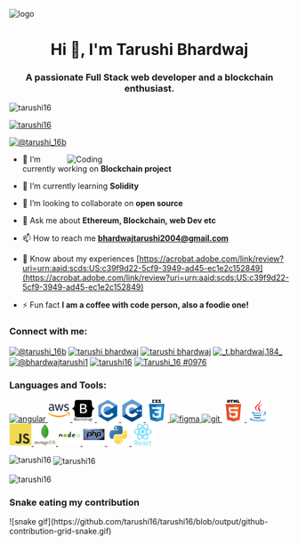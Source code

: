 ![logo](https://github.com/tarushi16/tarushi16/blob/main/Readme%20Banner.png)
<h1 align="center">Hi 👋, I'm Tarushi Bhardwaj</h1>
<h3 align="center">A passionate Full Stack web developer and a blockchain enthusiast.</h3>


<p align="left"> <img src="https://komarev.com/ghpvc/?username=tarushi16&label=Profile%20views&color=0e75b6&style=flat" alt="tarushi16" /> </p>

<p align="left"> <a href="https://github.com/ryo-ma/github-profile-trophy"><img src="https://github-profile-trophy.vercel.app/?username=tarushi16" alt="tarushi16" /></a> </p>

<p align="left"> <a href="https://twitter.com/@tarushi_16b" target="blank"><img src="https://img.shields.io/twitter/follow/@tarushi_16b?logo=twitter&style=for-the-badge" alt="@tarushi_16b" /></a> </p>

<img align="right" alt="Coding" width="400" src="https://i.pinimg.com/originals/cc/41/97/cc41970c4ea2a4774d73887b854f87d1.gif">

- 🔭 I’m currently working on **Blockchain project**

- 🌱 I’m currently learning **Solidity**

- 👯 I’m looking to collaborate on **open source**

- 💬 Ask me about **Ethereum, Blockchain, web Dev etc**

- 📫 How to reach me **bhardwajtarushi2004@gmail.com**

- 📄 Know about my experiences [https://acrobat.adobe.com/link/review?uri=urn:aaid:scds:US:c39f9d22-5cf9-3949-ad45-ec1e2c152849](https://acrobat.adobe.com/link/review?uri=urn:aaid:scds:US:c39f9d22-5cf9-3949-ad45-ec1e2c152849)

- ⚡ Fun fact **I am a coffee with code person, also a foodie one!**

<h3 align="left">Connect with me:</h3>
<p align="left">
<a href="https://twitter.com/@tarushi_16b" target="blank"><img align="center" src="https://raw.githubusercontent.com/rahuldkjain/github-profile-readme-generator/master/src/images/icons/Social/twitter.svg" alt="@tarushi_16b" height="30" width="40" /></a>
<a href="https://linkedin.com/in/tarushi bhardwaj" target="blank"><img align="center" src="https://raw.githubusercontent.com/rahuldkjain/github-profile-readme-generator/master/src/images/icons/Social/linked-in-alt.svg" alt="tarushi bhardwaj" height="30" width="40" /></a>
<a href="https://fb.com/tarushi bhardwaj" target="blank"><img align="center" src="https://raw.githubusercontent.com/rahuldkjain/github-profile-readme-generator/master/src/images/icons/Social/facebook.svg" alt="tarushi bhardwaj" height="30" width="40" /></a>
<a href="https://instagram.com/_t.bhardwaj.184_" target="blank"><img align="center" src="https://raw.githubusercontent.com/rahuldkjain/github-profile-readme-generator/master/src/images/icons/Social/instagram.svg" alt="_t.bhardwaj.184_" height="30" width="40" /></a>
<a href="https://www.hackerrank.com/@bhardwajtarushi1" target="blank"><img align="center" src="https://raw.githubusercontent.com/rahuldkjain/github-profile-readme-generator/master/src/images/icons/Social/hackerrank.svg" alt="@bhardwajtarushi1" height="30" width="40" /></a>
<a href="https://www.leetcode.com/tarushi16" target="blank"><img align="center" src="https://raw.githubusercontent.com/rahuldkjain/github-profile-readme-generator/master/src/images/icons/Social/leet-code.svg" alt="tarushi16" height="30" width="40" /></a>
<a href="https://discord.gg/Tarushi_16 #0976" target="blank"><img align="center" src="https://raw.githubusercontent.com/rahuldkjain/github-profile-readme-generator/master/src/images/icons/Social/discord.svg" alt="Tarushi_16 #0976" height="30" width="40" /></a>
</p>

<h3 align="left">Languages and Tools:</h3>
<p align="left"> <a href="https://angular.io" target="_blank" rel="noreferrer"> <img src="https://angular.io/assets/images/logos/angular/angular.svg" alt="angular" width="40" height="40"/> </a> <a href="https://aws.amazon.com" target="_blank" rel="noreferrer"> <img src="https://raw.githubusercontent.com/devicons/devicon/master/icons/amazonwebservices/amazonwebservices-original-wordmark.svg" alt="aws" width="40" height="40"/> </a> <a href="https://getbootstrap.com" target="_blank" rel="noreferrer"> <img src="https://raw.githubusercontent.com/devicons/devicon/master/icons/bootstrap/bootstrap-plain-wordmark.svg" alt="bootstrap" width="40" height="40"/> </a> <a href="https://www.cprogramming.com/" target="_blank" rel="noreferrer"> <img src="https://raw.githubusercontent.com/devicons/devicon/master/icons/c/c-original.svg" alt="c" width="40" height="40"/> </a> <a href="https://www.w3schools.com/cpp/" target="_blank" rel="noreferrer"> <img src="https://raw.githubusercontent.com/devicons/devicon/master/icons/cplusplus/cplusplus-original.svg" alt="cplusplus" width="40" height="40"/> </a> <a href="https://www.w3schools.com/css/" target="_blank" rel="noreferrer"> <img src="https://raw.githubusercontent.com/devicons/devicon/master/icons/css3/css3-original-wordmark.svg" alt="css3" width="40" height="40"/> </a> <a href="https://www.figma.com/" target="_blank" rel="noreferrer"> <img src="https://www.vectorlogo.zone/logos/figma/figma-icon.svg" alt="figma" width="40" height="40"/> </a> <a href="https://git-scm.com/" target="_blank" rel="noreferrer"> <img src="https://www.vectorlogo.zone/logos/git-scm/git-scm-icon.svg" alt="git" width="40" height="40"/> </a> <a href="https://www.w3.org/html/" target="_blank" rel="noreferrer"> <img src="https://raw.githubusercontent.com/devicons/devicon/master/icons/html5/html5-original-wordmark.svg" alt="html5" width="40" height="40"/> </a> <a href="https://www.java.com" target="_blank" rel="noreferrer"> <img src="https://raw.githubusercontent.com/devicons/devicon/master/icons/java/java-original.svg" alt="java" width="40" height="40"/> </a> <a href="https://developer.mozilla.org/en-US/docs/Web/JavaScript" target="_blank" rel="noreferrer"> <img src="https://raw.githubusercontent.com/devicons/devicon/master/icons/javascript/javascript-original.svg" alt="javascript" width="40" height="40"/> </a> <a href="https://www.mongodb.com/" target="_blank" rel="noreferrer"> <img src="https://raw.githubusercontent.com/devicons/devicon/master/icons/mongodb/mongodb-original-wordmark.svg" alt="mongodb" width="40" height="40"/> </a> <a href="https://nodejs.org" target="_blank" rel="noreferrer"> <img src="https://raw.githubusercontent.com/devicons/devicon/master/icons/nodejs/nodejs-original-wordmark.svg" alt="nodejs" width="40" height="40"/> </a> <a href="https://www.php.net" target="_blank" rel="noreferrer"> <img src="https://raw.githubusercontent.com/devicons/devicon/master/icons/php/php-original.svg" alt="php" width="40" height="40"/> </a> <a href="https://www.python.org" target="_blank" rel="noreferrer"> <img src="https://raw.githubusercontent.com/devicons/devicon/master/icons/python/python-original.svg" alt="python" width="40" height="40"/> </a> <a href="https://reactjs.org/" target="_blank" rel="noreferrer"> <img src="https://raw.githubusercontent.com/devicons/devicon/master/icons/react/react-original-wordmark.svg" alt="react" width="40" height="40"/> </a> </p>

<p><img align="left" src="https://github-readme-stats.vercel.app/api/top-langs?username=tarushi16&show_icons=true&locale=en&layout=compact" alt="tarushi16" /></p>

<p>&nbsp;<img align="center" src="https://github-readme-stats.vercel.app/api?username=tarushi16&show_icons=true&locale=en" alt="tarushi16" /></p>

<p><img align="center" src="https://github-readme-streak-stats.herokuapp.com/?user=tarushi16&" alt="tarushi16" /></p>

<h3> Snake eating my contribution</h3>
![snake gif](https://github.com/tarushi16/tarushi16/blob/output/github-contribution-grid-snake.gif)


